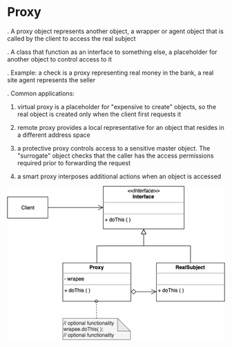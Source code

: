 # Proxy

. A proxy object represents another object, a wrapper or agent object that is called by the client to access the real subject

. A class that function as an interface to something else, a placeholder for another object to control access to it

. Example: a check is a proxy representing real money in the bank, a real site agent represents the seller

. Common applications: 

  1. virtual proxy is a placeholder for "expensive to create" objects, so the real object is created only when the client first requests it

  2. remote proxy provides a local representative for an object that resides in a different address space

  3. a protective proxy controls access to a sensitive master object. The "surrogate" object checks that the caller has the access permissions required prior to forwarding the request

  4. a smart proxy interposes additional actions when an object is accessed 


![Proxy UML Diagram](StructuralPatterns-Proxy.drawio.png)

